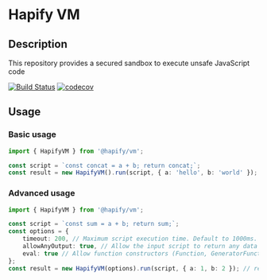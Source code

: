# Hapify VM

## Description

This repository provides a secured sandbox to execute unsafe JavaScript code

[![Build Status](https://api.travis-ci.com/hapify/vm.svg?branch=master)](https://api.travis-ci.com/hapify/vm) [![codecov](https://codecov.io/gh/hapify/vm/branch/master/graph/badge.svg)](https://codecov.io/gh/hapify/vm)

## Usage

### Basic usage

```typescript
import { HapifyVM } from '@hapify/vm';

const script = `const concat = a + b; return concat;`;
const result = new HapifyVM().run(script, { a: 'hello', b: 'world' }); // result = 'hello world'
```

### Advanced usage

```typescript
import { HapifyVM } from '@hapify/vm';

const script = `const sum = a + b; return sum;`;
const options = {
    timeout: 200, // Maximum script execution time. Default to 1000ms.
    allowAnyOutput: true, // Allow the input script to return any data type. Default to false.
    eval: true // Allow function constructors (Function, GeneratorFunction, etc)
};
const result = new HapifyVM(options).run(script, { a: 1, b: 2 }); // result = 3
```
